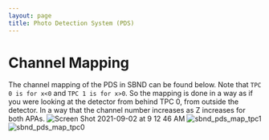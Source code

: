 ```yaml
---
layout: page
title: Photo Detection System (PDS)
---
```


# Channel Mapping

The channel mapping of the PDS in SBND can be found below. Note that `TPC 0 is for x<0` and `TPC 1 is for x>0`. So the mapping is done in a way as if you were looking at the detector from behind TPC 0, from outside the detector. In a way that the channel number increases as Z increases for both APAs.
![Screen Shot 2021-09-02 at 9 12 46 AM](https://user-images.githubusercontent.com/61795572/131866092-a1a5cba7-6546-449c-8a1a-bb7012e3017f.png)
![sbnd_pds_map_tpc1](https://user-images.githubusercontent.com/61795572/131866105-ccf8c505-a1b0-42cb-842c-10529da3c7be.png)
![sbnd_pds_map_tpc0](https://user-images.githubusercontent.com/61795572/131866118-86f789f1-c709-4ba8-9cf5-1f570507bd3d.png)
